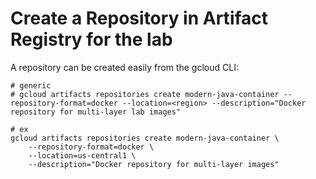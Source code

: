 # Create a Repository in Artifact Registry for the lab

A repository can be created easily from the gcloud CLI:
```shell
# generic
# gcloud artifacts repositories create modern-java-container --repository-format=docker --location=<region> --description="Docker repository for multi-layer lab images"

# ex
gcloud artifacts repositories create modern-java-container \ 
    --repository-format=docker \ 
    --location=us-central1 \ 
    --description="Docker repository for multi-layer images"
```